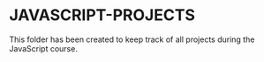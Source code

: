 # JAVASCRIPT-PROJECTS

This folder has been created to keep track of all projects during the JavaScript course. 